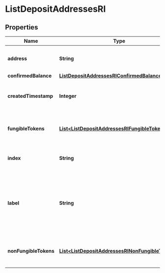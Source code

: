 

# ListDepositAddressesRI


## Properties

| Name | Type | Description | Notes |
|------------ | ------------- | ------------- | -------------|
|**address** | **String** | Specifies the specific address&#39;s unique string value. |  |
|**confirmedBalance** | [**ListDepositAddressesRIConfirmedBalance**](ListDepositAddressesRIConfirmedBalance.md) |  |  |
|**createdTimestamp** | **Integer** | Defines the specific UNIX time when the deposit address was created. |  |
|**fungibleTokens** | [**List&lt;ListDepositAddressesRIFungibleTokens&gt;**](ListDepositAddressesRIFungibleTokens.md) | Represents fungible tokens&#39;es detailed information |  |
|**index** | **String** | Represents the index of the address in the wallet. |  |
|**label** | **String** | Represents a custom tag that customers can set up for their Wallets and addresses. E.g. custom label named \&quot;Special addresses\&quot;. |  |
|**nonFungibleTokens** | [**List&lt;ListDepositAddressesRINonFungibleTokens&gt;**](ListDepositAddressesRINonFungibleTokens.md) | Represents non-fungible tokens&#39;es detailed information. |  |



